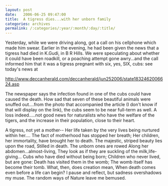 ```yaml
---
layout: post
date:	2006-06-25 09:47:00
title:  A tigress dies...with her unborn family
categories: archives
permalink: /:categories/:year/:month/:day/:title/
---
```

Yesterday, while we were driving along, <lj user="kalyan"> got a call on his cellphone which made him swear. Earlier in the evening, he had been given the news that a tigress had died in K.Gudi, in B R Hills. We were speculating about whether it could have been roadkill, or a poaching attempt gone awry...and the call informed him that it was a tigress pregnant with six, yes, SIX, cubs: see today's news at

<A href="http://www.deccanherald.com/deccanherald/jun252006/state1832462006624.asp">http://www.deccanherald.com/deccanherald/jun252006/state1832462006624.asp</A>

The newspaper says the infection found in one of the cubs could have caused the death. How sad that seven of these beautiful animals were snuffed out....from the photo that accompanied the article (I don't know if that will display on the link), the cubs seem to be near full-term as well. A loss indeed.....not good news for naturalists who have the welfare of the tigers, and&nbsp;the increase in their population, close to their heart.


A tigress, not yet a mother--
Her life taken by the very lives being nurtured within her....
The fact of motherhood has stopped her breath;
Her children, her immortality, have brought her to death.
The majestic, striped beauty lies upon the road, 
Stilled in death. The unborn ones are rowed
Along her abdomen...almost-living,
They look as if they are suckling of the milk,life-giving...
Cubs who have died without being born;
Children who never lived, but are gone:
Death has visited them in the womb;
The womb itself has become their tomb.
What, then, does creation mean,
When death comes even before a life can begin?
I pause and reflect, but sadness overshadows my muse.
The random ways of Nature leave me bemused.
